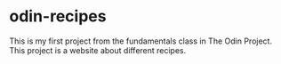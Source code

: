 # odin-recipes
This is my first project from the fundamentals class in The Odin Project. This project is a website about different recipes.
